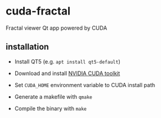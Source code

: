 # cuda-fractal

Fractal viewer Qt app powered by CUDA

## installation

- Install QT5 (e.g. `apt install qt5-default`)

- Download and install [NVIDIA CUDA toolkit](https://docs.nvidia.com/cuda/cuda-installation-guide-linux/index.html)

- Set `CUDA_HOME` environment variable to CUDA install path

- Generate a makefile with `qmake`

- Compile the binary with `make`